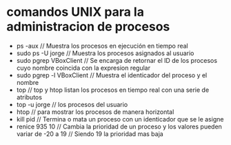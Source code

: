 # comandos UNIX para la administracion de procesos
- ps -aux // Muestra los procesos en ejecución en tiempo real
- sudo ps -U jorge // Muestra los procesos asignados al usuario 
- sudo pgrep VBoxClient // Se encarga de retornar el ID de los procesos cuyo nombre coincida con la expresion regular
- sudo pgrep -l VBoxClient // Muestra el identicador del proceso y el nombre
- top // top y htop listan los procesos en tiempo real con una serie de
atributos
- top -u jorge // los procesos del usuario 
- htop // para mostrar los procesos de manera horizontal
- kill pid // Termina o mata un proceso con un identicador que se le
asigne
- renice 935 10 // Cambia la prioridad de un proceso y los valores pueden
variar de -20 a 19 // Siendo 19 la prioridad mas baja